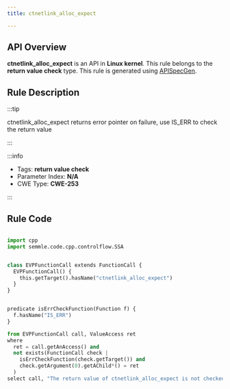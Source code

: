 ```yaml
---
title: ctnetlink_alloc_expect

---
```



## API Overview
**ctnetlink_alloc_expect** is an API in **Linux kernel**. This rule belongs to the **return value check** type. This rule is generated using [APISpecGen](../../tools/APISpecGen).
## Rule Description

:::tip

ctnetlink_alloc_expect returns error pointer on failure, use IS_ERR to check the return value

:::

:::info

- Tags: **return value check**
- Parameter Index: **N/A**
- CWE Type: **CWE-253**

:::

## Rule Code
```python

import cpp
import semmle.code.cpp.controlflow.SSA


class EVPFunctionCall extends FunctionCall {
  EVPFunctionCall() {
    this.getTarget().hasName("ctnetlink_alloc_expect")
  }
}


predicate isErrCheckFunction(Function f) {
  f.hasName("IS_ERR") 
}

from EVPFunctionCall call, ValueAccess ret
where
  ret = call.getAnAccess() and
  not exists(FunctionCall check |
    isErrCheckFunction(check.getTarget()) and
    check.getArgument(0).getAChild*() = ret
  )
select call, "The return value of ctnetlink_alloc_expect is not checked with IS_ERR."
    
```